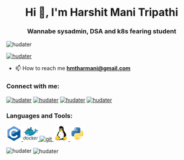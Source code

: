 <h1 align="center">Hi 👋, I'm Harshit Mani Tripathi</h1>
<h3 align="center">Wannabe sysadmin, DSA and k8s fearing student</h3>

<p align="left"> <img src="https://komarev.com/ghpvc/?username=hudater&label=Profile%20views&color=0e75b6&style=flat" alt="hudater" /> </p>

<p align="left"> <a href="https://github.com/ryo-ma/github-profile-trophy"><img src="https://github-profile-trophy.vercel.app/?username=hudater" alt="hudater" /></a> </p>

- 📫 How to reach me **hmtharmani@gmail.com**

<h3 align="left">Connect with me:</h3>
<p align="left">
<a href="https://dev.to/hudater" target="blank"><img align="center" src="https://raw.githubusercontent.com/rahuldkjain/github-profile-readme-generator/master/src/images/icons/Social/devto.svg" alt="hudater" height="30" width="40" /></a>
<a href="https://linkedin.com/in/hudater" target="blank"><img align="center" src="https://raw.githubusercontent.com/rahuldkjain/github-profile-readme-generator/master/src/images/icons/Social/linked-in-alt.svg" alt="hudater" height="30" width="40" /></a>
<a href="https://stackoverflow.com/users/hudater" target="blank"><img align="center" src="https://raw.githubusercontent.com/rahuldkjain/github-profile-readme-generator/master/src/images/icons/Social/stack-overflow.svg" alt="hudater" height="30" width="40" /></a>
<a href="https://www.leetcode.com/hudater" target="blank"><img align="center" src="https://raw.githubusercontent.com/rahuldkjain/github-profile-readme-generator/master/src/images/icons/Social/leet-code.svg" alt="hudater" height="30" width="40" /></a>
</p>

<h3 align="left">Languages and Tools:</h3>
<p align="left"> <a href="https://www.cprogramming.com/" target="_blank" rel="noreferrer"> <img src="https://raw.githubusercontent.com/devicons/devicon/master/icons/c/c-original.svg" alt="c" width="40" height="40"/> </a> <a href="https://www.docker.com/" target="_blank" rel="noreferrer"> <img src="https://raw.githubusercontent.com/devicons/devicon/master/icons/docker/docker-original-wordmark.svg" alt="docker" width="40" height="40"/> </a> <a href="https://git-scm.com/" target="_blank" rel="noreferrer"> <img src="https://www.vectorlogo.zone/logos/git-scm/git-scm-icon.svg" alt="git" width="40" height="40"/> </a> <a href="https://www.linux.org/" target="_blank" rel="noreferrer"> <img src="https://raw.githubusercontent.com/devicons/devicon/master/icons/linux/linux-original.svg" alt="linux" width="40" height="40"/> </a> <a href="https://www.python.org" target="_blank" rel="noreferrer"> <img src="https://raw.githubusercontent.com/devicons/devicon/master/icons/python/python-original.svg" alt="python" width="40" height="40"/> </a> </p>

<p><img align="left" src="https://github-readme-stats.vercel.app/api/top-langs?username=hudater&show_icons=true&locale=en&layout=compact" alt="hudater" /></p>

<p>&nbsp;<img align="center" src="https://github-readme-stats.vercel.app/api?username=hudater&show_icons=true&locale=en&bg_color=1e1e2e&text_color=cdd6f4&icon_color=cba6f7&title_color=94e2d5" alt="hudater" /></p>
